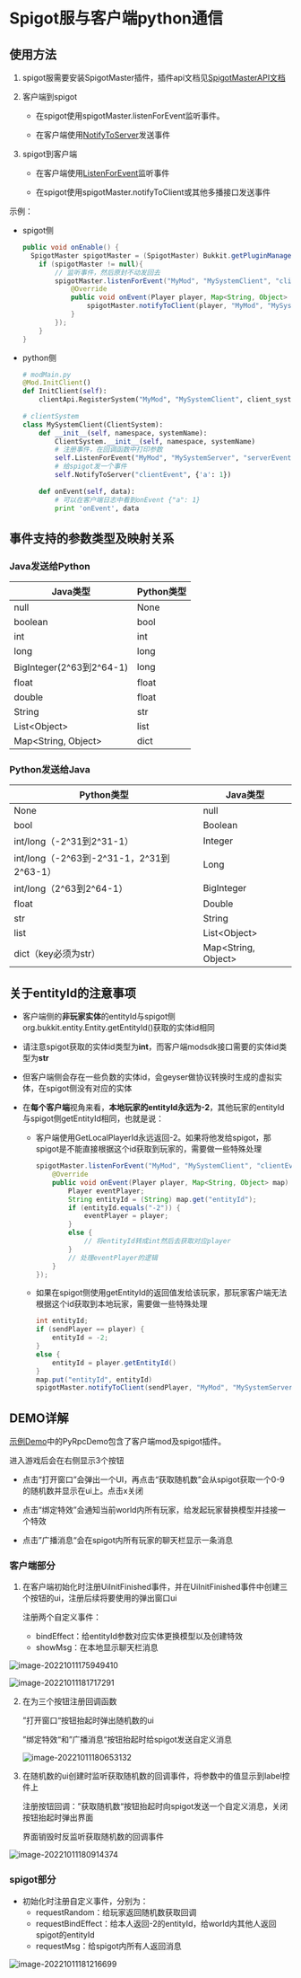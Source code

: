# Spigot服与客户端python通信

## 使用方法

1. spigot服需要安装SpigotMaster插件，插件api文档见[SpigotMasterAPI文档](./81-SpigotMasterAPI文档.html)

2. 客户端到spigot

   - 在spigot使用spigotMaster.listenForEvent监听事件。

   - 在客户端使用<a href="../../../mcdocs/1-ModAPI/接口/通用/事件.html#notifytoserver" rel="noopenner">NotifyToServer</a>发送事件

3. spigot到客户端

   - 在客户端使用<a href="../../../mcdocs/1-ModAPI/接口/通用/事件.html#listenforevent" rel="noopenner">ListenForEvent</a>监听事件

   - 在spigot使用spigotMaster.notifyToClient或其他多播接口发送事件

示例：

- spigot侧

  ```java
  public void onEnable() {
  	SpigotMaster spigotMaster = (SpigotMaster) Bukkit.getPluginManager().getPlugin("SpigotMaster");
      if (spigotMaster != null){
          // 监听事件，然后原封不动发回去
          spigotMaster.listenForEvent("MyMod", "MySystemClient", "clientEvent", new PyRpcHandler() {
              @Override
              public void onEvent(Player player, Map<String, Object> map) {
                  spigotMaster.notifyToClient(player, "MyMod", "MySystemServer", "serverEvent", map);
              }
          });
      }
  }
  ```

- python侧

  ```python
  # modMain.py
  @Mod.InitClient()
  def InitClient(self):
      clientApi.RegisterSystem("MyMod", "MySystemClient", client_system_class_path)
      
  # clientSystem
  class MySystemClient(ClientSystem):
      def __init__(self, namespace, systemName):
          ClientSystem.__init__(self, namespace, systemName)
          # 注册事件，在回调函数中打印参数
          self.ListenForEvent("MyMod", "MySystemServer", "serverEvent", self, self.onEvent)
          # 给spigot发一个事件
          self.NotifyToServer("clientEvent", {'a': 1})
         
      def onEvent(self, data):
          # 可以在客户端日志中看到onEvent {"a": 1}
          print 'onEvent', data
  ```



## 事件支持的参数类型及映射关系

### Java发送给Python

| Java类型                 | Python类型 |
| ------------------------ | ---------- |
| null                     | None       |
| boolean                  | bool       |
| int                      | int        |
| long                     | long       |
| BigInteger(2^63到2^64-1) | long       |
| float                    | float      |
| double                   | float      |
| String                   | str        |
| List\<Object\>           | list       |
| Map<String, Object>      | dict       |

### Python发送给Java

| Python类型                               | Java类型   |
| ---------------------------------------- | ---------- |
| None                                     | null       |
| bool                                     | Boolean    |
| int/long（-2^31到2^31-1）                | Integer    |
| int/long（-2^63到-2^31-1，2^31到2^63-1） | Long       |
| int/long（2^63到2^64-1）                 | BigInteger |
| float                 | Double |
| str                   | String  |
| list                  | List\<Object\> |
| dict（key必须为str）       | Map<String, Object> |



## 关于entityId的注意事项

- 客户端侧的**非玩家实体**的entityId与spigot侧org.bukkit.entity.Entity.getEntityId()获取的实体id相同

- 请注意spigot获取的实体id类型为**int**，而客户端modsdk接口需要的实体id类型为**str**

- 但客户端侧会存在一些负数的实体id，会geyser做协议转换时生成的虚拟实体，在spigot侧没有对应的实体

- 在**每个客户端**视角来看，**本地玩家的entityId永远为-2**，其他玩家的entityId与spigot侧getEntityId相同，也就是说：

  - 客户端使用GetLocalPlayerId永远返回-2。如果将他发给spigot，那spigot是不能直接根据这个id获取到玩家的，需要做一些特殊处理

    ```java
    spigotMaster.listenForEvent("MyMod", "MySystemClient", "clientEvent", new PyRpcHandler() {
        @Override
        public void onEvent(Player player, Map<String, Object> map) {
            Player eventPlayer;
            String entityId = (String) map.get("entityId");
            if (entityId.equals("-2")) {
                eventPlayer = player;
            }
            else {
                // 将entityId转成int然后去获取对应player
            }
            // 处理eventPlayer的逻辑
        }
    });
    ```

  - 如果在spigot侧使用getEntityId的返回值发给该玩家，那玩家客户端无法根据这个id获取到本地玩家，需要做一些特殊处理

    ```java
    int entityId;
    if (sendPlayer == player) {
    	entityId = -2;
    }
    else {
    	entityId = player.getEntityId()
    }
    map.put("entityId", entityId)
    spigotMaster.notifyToClient(sendPlayer, "MyMod", "MySystemServer", "serverEvent", map);
    ```

  

## DEMO详解

[示例Demo](./99-下载内容.html#示例demo)中的PyRpcDemo包含了客户端mod及spigot插件。

进入游戏后会在右侧显示3个按钮

* 点击“打开窗口”会弹出一个UI，再点击“获取随机数”会从spigot获取一个0-9的随机数并显示在ui上。点击x关闭
* 点击“绑定特效”会通知当前world内所有玩家，给发起玩家替换模型并挂接一个特效

* 点击”广播消息“会在spigot内所有玩家的聊天栏显示一条消息

  

### 客户端部分

1. 在客户端初始化时注册UiInitFinished事件，并在UiInitFinished事件中创建三个按钮的ui，注册后续将要使用的弹出窗口ui

   注册两个自定义事件：

   - bindEffect：给entityId参数对应实体更换模型以及创建特效
   - showMsg：在本地显示聊天栏消息

![image-20221011175949410](./res/spigotPlugin/plugin17.png)

![image-20221011181717291](./res/spigotPlugin/plugin21.png)

2. 在为三个按钮注册回调函数

   ”打开窗口“按钮抬起时弹出随机数的ui

   ”绑定特效“和”广播消息“按钮抬起时给spigot发送自定义消息

   ![image-20221011180653132](./res/spigotPlugin/plugin18.png)

3. 在随机数的ui创建时监听获取随机数的回调事件，将参数中的值显示到label控件上

   注册按钮回调：”获取随机数“按钮抬起时向spigot发送一个自定义消息，关闭按钮抬起时弹出界面

   界面销毁时反监听获取随机数的回调事件

![image-20221011180914374](./res/spigotPlugin/plugin19.png)



### spigot部分

- 初始化时注册自定义事件，分别为：
  - requestRandom：给玩家返回随机数获取回调
  - requestBindEffect：给本人返回-2的entityId，给world内其他人返回spigot的entityId
  - requestMsg：给spigot内所有人返回消息

![image-20221011181216699](./res/spigotPlugin/plugin20.png)